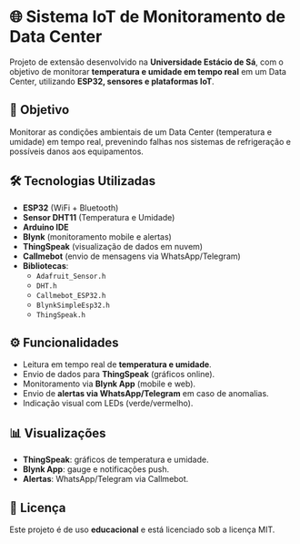 # 🌐 Sistema IoT de Monitoramento de Data Center

Projeto de extensão desenvolvido na **Universidade Estácio de Sá**, com o objetivo de monitorar **temperatura e umidade em tempo real** em um Data Center, utilizando **ESP32, sensores e plataformas IoT**.

## 📌 Objetivo
Monitorar as condições ambientais de um Data Center (temperatura e umidade) em tempo real, prevenindo falhas nos sistemas de refrigeração e possíveis danos aos equipamentos.

## 🛠️ Tecnologias Utilizadas
- **ESP32** (WiFi + Bluetooth)
- **Sensor DHT11** (Temperatura e Umidade)
- **Arduino IDE**
- **Blynk** (monitoramento mobile e alertas)
- **ThingSpeak** (visualização de dados em nuvem)
- **Callmebot** (envio de mensagens via WhatsApp/Telegram)
- **Bibliotecas**:
  - `Adafruit_Sensor.h`
  - `DHT.h`
  - `Callmebot_ESP32.h`
  - `BlynkSimpleEsp32.h`
  - `ThingSpeak.h`

## ⚙️ Funcionalidades
- Leitura em tempo real de **temperatura e umidade**.
- Envio de dados para **ThingSpeak** (gráficos online).
- Monitoramento via **Blynk App** (mobile e web).
- Envio de **alertas via WhatsApp/Telegram** em caso de anomalias.
- Indicação visual com LEDs (verde/vermelho).

## 📊 Visualizações
- **ThingSpeak**: gráficos de temperatura e umidade.
- **Blynk App**: gauge e notificações push.
- **Alertas**: WhatsApp/Telegram via Callmebot.

## 📜 Licença
Este projeto é de uso **educacional** e está licenciado sob a licença MIT.  
